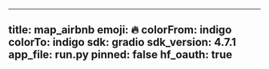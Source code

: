 
---
title: map_airbnb 
emoji: 🔥
colorFrom: indigo
colorTo: indigo
sdk: gradio
sdk_version: 4.7.1
app_file: run.py
pinned: false
hf_oauth: true
---
